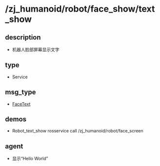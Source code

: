 # /zj_humanoid/robot/face_show/text_show

## description
- 机器人脸部屏幕显示文字

## type
- Service

## msg_type
- [FaceText](../../../../../zj_humanoid_types.md#FaceText)

## demos
- Robot_text_show
rosservice call /zj_humanoid/robot/face_screen 
## agent
- 显示“Hello World”

